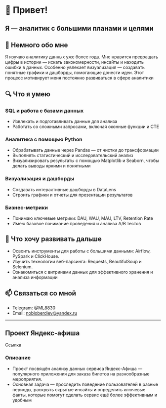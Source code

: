 # 👋 Привет!  
## Я — аналитик с большими планами и целями
## 🎯 Немного обо мне
Я изучаю аналитику данных уже более года. Мне нравится превращать цифры в истории — искать закономерности, инсайты и находить ошибки в данных. Особенно увлекает визуализация — создавать понятные графики и дашборды, помогающие донести идеи. Этот процесс мотивирует меня постоянно развиваться в сфере аналитики
## 🔍 Что я умею
### SQL и работа с базами данных
- Извлекать и подготавливать данные для анализа
- Работать со сложными запросами, включая оконные функции и CTE
### Аналитика с помощью Python
- Обрабатывать данные через Pandas — от чистки до трансформации
- Выполнять статистический и исследовательский анализ
- Визуализировать результаты с помощью Matplotlib и Seaborn, чтобы делать выводы яркими и понятными
### Визуализация и дашборды
- Создавать интерактивные дашборды в DataLens
- Строить графики и отчеты для презентации результатов
### Бизнес-метрики
- Понимаю ключевые метрики: DAU, WAU, MAU, LTV, Retention Rate
-  Имею базовое понимание проведения и анализа A/B тестов
## 🚀 Что хочу развивать дальше
- Освоить инструменты для работы с большими данными: Airflow, PySpark и ClickHouse.
- Изучить технологии веб-парсинга: Requests, BeautifulSoup и Selenium.
- Ознакомиться с витринами данных для эффективного хранения и анализа информации
## 📫 Связаться со мной
- Telegram: @ML8830
- Email: nobloberdiev@yandex.ru
--- 
## Проект Яндекс-афиша
[Ссылка](https://github.com/ObloberdievUG/My-repository/tree/73006830591681abf35299c1e337dc6336815fac/%D0%AF%D0%BD%D0%B4%D0%B5%D0%BA%D1%81-%D0%B0%D1%84%D0%B8%D1%88%D0%B0)
### Описание 
- Проект посвящён анализу данных сервиса Яндекс-Афиша — популярного приложения для заказа билетов на разнообразные мероприятия.
- Основная задача — проследить поведение пользователей в разные периоды, раскрыть скрытые инсайты и определить ключевые факты, которые помогут сделать сервис ещё более эффективным и удобным

